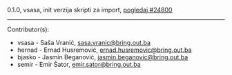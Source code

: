0.1.0, vsasa, init verzija skripti za import, [pogledaj #24800](http://redmine.bring.out.ba/issues/24800)

----------------------------

Contributor(s):

* vsasa - Saša Vranić, sasa.vranic@bring.out.ba
* hernad - Ernad Husremović, ernad.husremovic@bring.out.ba
* bjasko - Jasmin Beganović, jasmin.beganovic@bring.out.ba
* semir - Emir Šator, emir.sator@bring.out.ba
